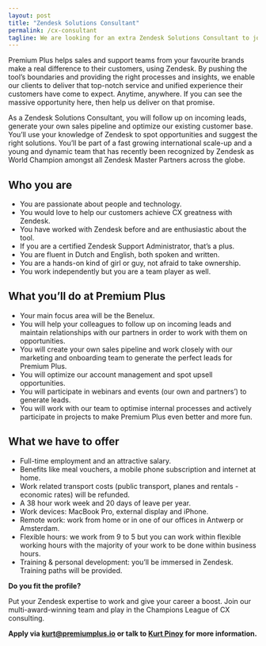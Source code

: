 ```yaml
---
layout: post
title: "Zendesk Solutions Consultant"
permalink: /cx-consultant
tagline: We are looking for an extra Zendesk Solutions Consultant to join our team.
---
```


Premium Plus helps sales and support teams from your favourite brands make a real difference to their customers, using Zendesk. By pushing the tool’s boundaries and providing the right processes and insights, we enable our clients to deliver that top-notch service and unified experience their customers have come to expect. Anytime, anywhere. If you can see the massive opportunity here, then help us deliver on that promise.

As a Zendesk Solutions Consultant, you will follow up on incoming leads, generate your own sales pipeline and optimize our existing customer base. You’ll use your knowledge of Zendesk to spot opportunities and suggest the right solutions. You’ll be part of a fast growing international scale-up and a young and dynamic team that has recently been recognized by Zendesk as World Champion amongst all Zendesk Master Partners across the globe.

## Who you are

- You are passionate about people and technology.
- You would love to help our customers achieve CX greatness with Zendesk.
- You have worked with Zendesk before and are enthusiastic about the tool.
- If you are a certified Zendesk Support Administrator, that’s a plus.
- You are fluent in Dutch and English, both spoken and written.
- You are a hands-on kind of girl or guy, not afraid to take ownership.
- You work independently but you are a team player as well.

## What you’ll do at Premium Plus

- Your main focus area will be the Benelux.
- You will help your colleagues to follow up on incoming leads and maintain relationships with our partners in order to work with them on opportunities.
- You will create your own sales pipeline and work closely with our marketing and onboarding team to generate the perfect leads for Premium Plus.
- You will optimize our account management and spot upsell opportunities.
- You will participate in webinars and events (our own and partners’) to generate leads.
- You will work with our team to optimise internal processes and actively participate in projects to make Premium Plus even better and more fun.

## What we have to offer

- Full-time employment and an attractive salary.
- Benefits like meal vouchers, a mobile phone subscription and internet at home.
- Work related transport costs (public transport, planes and rentals - economic rates) will be refunded.
- A 38 hour work week and 20 days of leave per year.
- Work devices: MacBook Pro, external display and iPhone.
- Remote work: work from home or in one of our offices in Antwerp or Amsterdam.
- Flexible hours: we work from 9 to 5 but you can work within flexible working hours with the majority of your work to be done within business hours.
- Training & personal development: you’ll be immersed in Zendesk. Training paths will be provided.


**Do you fit the profile?**

Put your Zendesk expertise to work and give your career a boost. Join our multi-award-winning team and play in the Champions League of CX consulting.

**Apply via [kurt@premiumplus.io](mailto:kurt@premiumplus.io) or talk to [Kurt Pinoy](https://www.linkedin.com/in/kurtpinoy/) for more information.**


